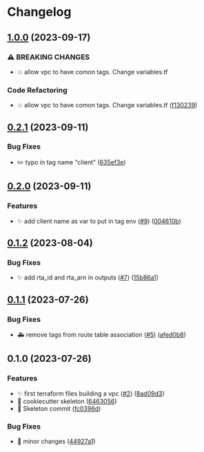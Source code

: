 # Changelog

## [1.0.0](https://github.com/Foxon-Consulting/tf-module-aws-vpc/compare/v0.2.1...v1.0.0) (2023-09-17)


### ⚠ BREAKING CHANGES

* :boom: allow vpc to have comon tags. Change variables.tf

### Code Refactoring

* :boom: allow vpc to have comon tags. Change variables.tf ([f130239](https://github.com/Foxon-Consulting/tf-module-aws-vpc/commit/f130239d50728b383ad64efc9ad762802842b65f))

## [0.2.1](https://github.com/Foxon-Consulting/tf-module-aws-vpc/compare/v0.2.0...v0.2.1) (2023-09-11)


### Bug Fixes

* :pencil2: typo in tag name "client" ([635ef3e](https://github.com/Foxon-Consulting/tf-module-aws-vpc/commit/635ef3e931e5e842cef048de431647722cdf04c0))

## [0.2.0](https://github.com/Foxon-Consulting/tf-module-aws-vpc/compare/v0.1.2...v0.2.0) (2023-09-11)


### Features

* :sparkles: add client name as var to put in tag env ([#9](https://github.com/Foxon-Consulting/tf-module-aws-vpc/issues/9)) ([004610b](https://github.com/Foxon-Consulting/tf-module-aws-vpc/commit/004610b0a8b1d5012d38bd86f4c059efb098ff0a))

## [0.1.2](https://github.com/Foxon-Consulting/tf-module-aws-vpc/compare/v0.1.1...v0.1.2) (2023-08-04)


### Bug Fixes

* :sparkles: add rta_id and rta_arn in outputs ([#7](https://github.com/Foxon-Consulting/tf-module-aws-vpc/issues/7)) ([15b86a1](https://github.com/Foxon-Consulting/tf-module-aws-vpc/commit/15b86a1d7fc683c19ef67d1cd3738412616f6570))

## [0.1.1](https://github.com/Foxon-Consulting/tf-module-aws-vpc/compare/v0.1.0...v0.1.1) (2023-07-26)


### Bug Fixes

* :ambulance: remove tags from route table association ([#5](https://github.com/Foxon-Consulting/tf-module-aws-vpc/issues/5)) ([afed0b8](https://github.com/Foxon-Consulting/tf-module-aws-vpc/commit/afed0b8f34dd4d6d405009a5b0fd43f66ab79851))

## 0.1.0 (2023-07-26)


### Features

* :sparkles: first terraform files building a vpc ([#2](https://github.com/Foxon-Consulting/tf-module-aws-vpc/issues/2)) ([8ad09d3](https://github.com/Foxon-Consulting/tf-module-aws-vpc/commit/8ad09d36984b7888997362b23ed9c9896e8f2095))
* :tada: cookiecutter skeleton ([6463056](https://github.com/Foxon-Consulting/tf-module-aws-vpc/commit/6463056b9391902affdadb94bff7437cbfb8286e))
* :tada: Skeleton commit ([fc0396d](https://github.com/Foxon-Consulting/tf-module-aws-vpc/commit/fc0396d1f5a762837efbe76758eb1a42a7157553))


### Bug Fixes

* :art: minor changes ([44927a1](https://github.com/Foxon-Consulting/tf-module-aws-vpc/commit/44927a18421f0a5f9477436b6e30cb542c122d7b))
